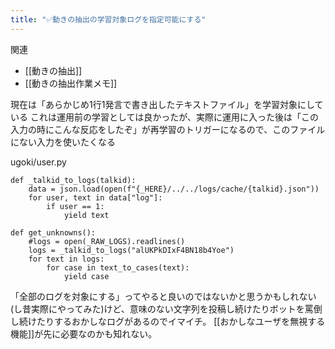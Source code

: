 ```yaml
---
title: "✅動きの抽出の学習対象ログを指定可能にする"
---
```


関連
- [[動きの抽出]]
- [[動きの抽出作業メモ]]

現在は「あらかじめ1行1発言で書き出したテキストファイル」を学習対象にしている
これは運用前の学習としては良かったが、実際に運用に入った後は「この入力の時にこんな反応をしたぞ」が再学習のトリガーになるので、このファイルにない入力を使いたくなる

ugoki/user.py

```
def _talkid_to_logs(talkid):
    data = json.load(open(f"{_HERE}/../../logs/cache/{talkid}.json"))
    for user, text in data["log"]:
        if user == 1:
            yield text

def get_unknowns():
    #logs = open(_RAW_LOGS).readlines()
    logs = _talkid_to_logs("alUKPkDIxF4BN18b4Yoe")
    for text in logs:
        for case in text_to_cases(text):
            yield case
```


「全部のログを対象にする」ってやると良いのではないかと思うかもしれない(し昔実際にやってみた)けど、意味のない文字列を投稿し続けたりボットを罵倒し続けたりするおかしなログがあるのでイマイチ。
[[おかしなユーザを無視する機能]]が先に必要なのかも知れない。
